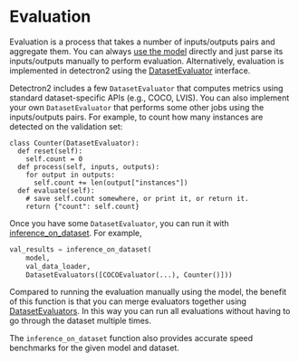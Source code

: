 
# Evaluation

Evaluation is a process that takes a number of inputs/outputs pairs and aggregate them.
You can always [use the model](models.md) directly and just parse its inputs/outputs manually to perform
evaluation.
Alternatively, evaluation is implemented in detectron2 using the [DatasetEvaluator](../modules/evaluation.html#detectron2.evaluation.DatasetEvaluator)
interface.

Detectron2 includes a few `DatasetEvaluator` that computes metrics using standard dataset-specific
APIs (e.g., COCO, LVIS).
You can also implement your own `DatasetEvaluator` that performs some other jobs
using the inputs/outputs pairs.
For example, to count how many instances are detected on the validation set:

```
class Counter(DatasetEvaluator):
  def reset(self):
    self.count = 0
  def process(self, inputs, outputs):
    for output in outputs:
      self.count += len(output["instances"])
  def evaluate(self):
    # save self.count somewhere, or print it, or return it.
    return {"count": self.count}
```

Once you have some `DatasetEvaluator`, you can run it with
[inference_on_dataset](../modules/evaluation.html#detectron2.evaluation.inference_on_dataset).
For example,

```python
val_results = inference_on_dataset(
    model,
    val_data_loader,
    DatasetEvaluators([COCOEvaluator(...), Counter()]))
```
Compared to running the evaluation manually using the model, the benefit of this function is that
you can merge evaluators together using [DatasetEvaluators](../modules/evaluation.html#detectron2.evaluation.DatasetEvaluators).
In this way you can run all evaluations without having to go through the dataset multiple times.

The `inference_on_dataset` function also provides accurate speed benchmarks for the
given model and dataset.
